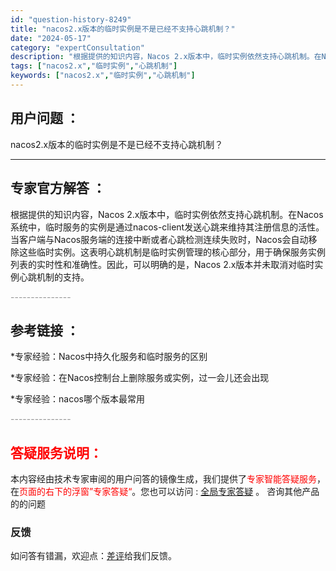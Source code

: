 ```yaml
---
id: "question-history-8249"
title: "nacos2.x版本的临时实例是不是已经不支持心跳机制？"
date: "2024-05-17"
category: "expertConsultation"
description: "根据提供的知识内容，Nacos 2.x版本中，临时实例依然支持心跳机制。在Nacos系统中，临时服务的实例是通过nacos-client发送心跳来维持其注册信息的活性。当客户端与Nacos服务端的连接中断或者心跳检测连续失败时，Nacos会自动移除这些临时实例。这表明心跳机制是临时实例管理的核心部分"
tags: ["nacos2.x","临时实例","心跳机制"]
keywords: ["nacos2.x","临时实例","心跳机制"]
---
```


## 用户问题 ： 
 nacos2.x版本的临时实例是不是已经不支持心跳机制？  

---------------
## 专家官方解答 ：

根据提供的知识内容，Nacos 2.x版本中，临时实例依然支持心跳机制。在Nacos系统中，临时服务的实例是通过nacos-client发送心跳来维持其注册信息的活性。当客户端与Nacos服务端的连接中断或者心跳检测连续失败时，Nacos会自动移除这些临时实例。这表明心跳机制是临时实例管理的核心部分，用于确保服务实例列表的实时性和准确性。因此，可以明确的是，Nacos 2.x版本并未取消对临时实例心跳机制的支持。


<font color="#949494">---------------</font> 


## 参考链接 ：

*专家经验：Nacos中持久化服务和临时服务的区别 
 
 *专家经验：在Nacos控制台上删除服务或实例，过一会儿还会出现 
 
 *专家经验：nacos哪个版本最常用 


 <font color="#949494">---------------</font> 
 


## <font color="#FF0000">答疑服务说明：</font> 

本内容经由技术专家审阅的用户问答的镜像生成，我们提供了<font color="#FF0000">专家智能答疑服务</font>，在<font color="#FF0000">页面的右下的浮窗”专家答疑“</font>。您也可以访问 : [全局专家答疑](https://answer.opensource.alibaba.com/docs/intro) 。 咨询其他产品的的问题

### 反馈
如问答有错漏，欢迎点：[差评](https://ai.nacos.io/user/feedbackByEnhancerGradePOJOID?enhancerGradePOJOId=13600)给我们反馈。

